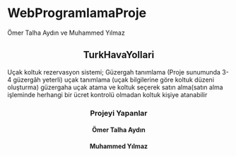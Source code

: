 # WebProgramlamaProje
Ömer Talha Aydın ve Muhammed Yılmaz
<h2 align="center">TurkHavaYollari</h2>
Uçak koltuk rezervasyon sistemi; Güzergah tanımlama (Proje sunumunda 3-4 güzergâh
yeterli) uçak tanımlama (uçak bilgilerine göre koltuk düzeni oluşturma) güzergaha uçak atama
ve koltuk seçerek satın alma(satın alma işleminde herhangi bir ücret kontrolü olmadan koltuk
kişiye atanabilir















<h3 align="center">Projeyi Yapanlar</h3>

<h4 align="center">Ömer Talha Aydın </h4>               
<h4 align="center">Muhammed Yılmaz  </h4> 
